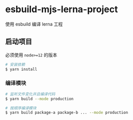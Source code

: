 # esbuild-mjs-lerna-project

使用 esbuild 编译 lerna 工程

## 启动项目

必须使用 `node>=12` 的版本

```bash
# 安装依赖
$ yarn install
```

### 编译模块

```bash
# 监听文件变化并且编译代码
$ yarn build --mode production

# 按顺序编译模块
$ yarn build package-a package-b ... --mode production
```
